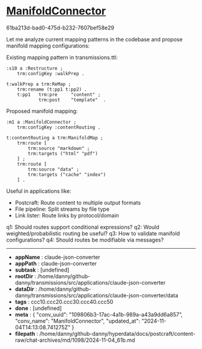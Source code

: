 # [ManifoldConnector](https://claude.ai/chat/109806b3-17ac-4a1b-989a-a43a9dd6a857)

61ba213d-bad0-475d-b232-7607bef58e29

 Let me analyze current mapping patterns in the codebase and propose manifold mapping configurations:

Existing mapping pattern in transmissions.ttl:
```turtle
:s10 a :Restructure ;
    trm:configKey :walkPrep .

t:walkPrep a trm:ReMap ;
    trm:rename (t:pp1 t:pp2) . 
    t:pp1   trm:pre     "content" ;
            trm:post    "template"  .
```

Proposed manifold mapping:
```turtle
:m1 a :ManifoldConnector ;
    trm:configKey :contentRouting .

t:contentRouting a trm:ManifoldMap ;
    trm:route [
        trm:source "markdown" ;
        trm:targets ("html" "pdf")
    ] ;
    trm:route [
        trm:source "data" ; 
        trm:targets ("cache" "index")
    ] .
```

Useful in applications like:
- Postcraft: Route content to multiple output formats
- File pipeline: Split streams by file type 
- Link lister: Route links by protocol/domain

q1: Should routes support conditional expressions?
q2: Would weighted/probabilistic routing be useful?
q3: How to validate manifold configurations?
q4: Should routes be modifiable via messages?

---

* **appName** : claude-json-converter
* **appPath** : claude-json-converter
* **subtask** : [undefined]
* **rootDir** : /home/danny/github-danny/transmissions/src/applications/claude-json-converter
* **dataDir** : /home/danny/github-danny/transmissions/src/applications/claude-json-converter/data
* **tags** : ccc10.ccc20.ccc30.ccc40.ccc50
* **done** : [undefined]
* **meta** : {
  "conv_uuid": "109806b3-17ac-4a1b-989a-a43a9dd6a857",
  "conv_name": "ManifoldConnector",
  "updated_at": "2024-11-04T14:13:08.741275Z"
}
* **filepath** : /home/danny/github-danny/hyperdata/docs/postcraft/content-raw/chat-archives/md/1098/2024-11-04_61b.md